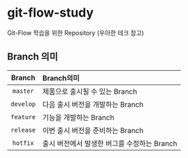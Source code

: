 # git-flow-study
Git-Flow 학습을 위한 Repository (우아한 테크 참고)

## Branch 의미
Branch | Branch의미
:---:|:---
`master` | 제품으로 출시될 수 있는 Branch 
`develop` | 다음 출시 버전을 개발하는 Branch 
`feature` | 기능을 개발하는 Branch 
`release` | 이번 출시 버전을 준비하는 Branch 
`hotfix` | 출시 버전에서 발생한 버그를 수정하는 Branch 
